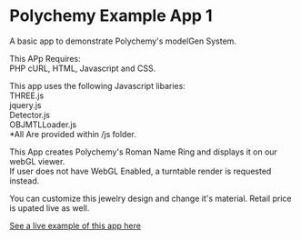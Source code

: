 Polychemy Example App 1
=======================

A basic app to demonstrate Polychemy's modelGen System.

This APp Requires:<br>
PHP cURL, HTML, Javascript and CSS.

This app uses the following Javascript libaries:<br>
THREE.js<br>
jquery.js<br>
Detector.js<br>
OBJMTLLoader.js<br>
*All Are provided within /js folder.


This App creates Polychemy's Roman Name Ring and displays it on our webGL viewer.<br>
If user does not have WebGL Enabled, a turntable render is requested instead.<br>

You can customize this jewelry design and change it's material. Retail price is upated live as well.

<p>
<a href="http://www.polychemy.com/AppExample1/RomanRing.html">See a live example of this app here</a>
</p>
